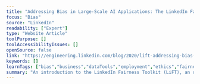 ```yaml
---
title: "Addressing Bias in Large-Scale AI Applications: The LinkedIn Fairness Toolkit"
focus: "Bias"
source: "LinkedIn"
readability: ["Expert"]
type: "Website Article"
toolPurpose: []
toolAccessibilityIssues: []
openSource: false
link: "https://engineering.linkedin.com/blog/2020/lift-addressing-bias-in-large-scale-ai-applications"
keywords: []
learnTags: ["bias","business","dataTools","employment","ethics","fairness","framework","inclusivePractice","solution"]
summary: "An introduction to the LinkedIn Fairness Toolkit (LiFT), an open source toolkit that provides a framework for measuring fairness in large-scale machine learning workflows.  "
---
```


